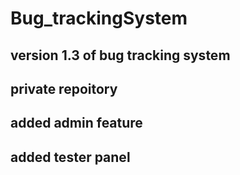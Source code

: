 # Bug_trackingSystem

##  version 1.3 of bug tracking system


## private repoitory

## added admin feature
## added tester panel
